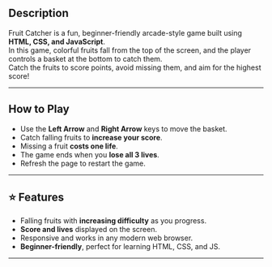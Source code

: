 ## Description
Fruit Catcher is a fun, beginner-friendly arcade-style game built using **HTML, CSS, and JavaScript**.  
In this game, colorful fruits fall from the top of the screen, and the player controls a basket at the bottom to catch them.  
Catch the fruits to score points, avoid missing them, and aim for the highest score!

---

## How to Play
- Use the **Left Arrow** and **Right Arrow** keys to move the basket.  
- Catch falling fruits to **increase your score**.  
- Missing a fruit **costs one life**.  
- The game ends when you **lose all 3 lives**.  
- Refresh the page to restart the game.

---

## ⭐ Features
- Falling fruits with **increasing difficulty** as you progress.  
- **Score and lives** displayed on the screen.  
- Responsive and works in any modern web browser.  
- **Beginner-friendly**, perfect for learning HTML, CSS, and JS.  

---